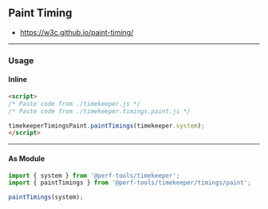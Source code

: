 Paint Timing
------------
- https://w3c.github.io/paint-timing/

---

### Usage

#### Inline

```html
<script>
/* Paste code from ./timekeeper.js */
/* Paste code from ./timekeeper.timings.paint.js */

timekeeperTimingsPaint.paintTimings(timekeeper.system);
</script>
```

---

#### As Module
```ts
import { system } from '@perf-tools/timekeeper';
import { paintTimings } from '@perf-tools/timekeeper/timings/paint';

paintTimings(system);
```